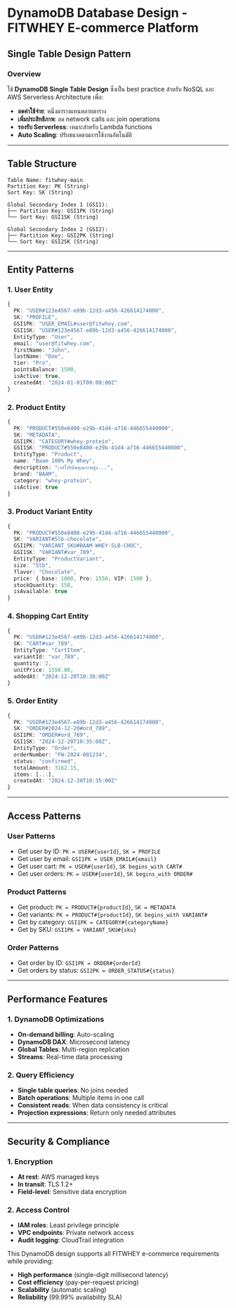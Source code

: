# DynamoDB Database Design - FITWHEY E-commerce Platform

## Single Table Design Pattern

### Overview

ใช้ **DynamoDB Single Table Design** ซึ่งเป็น best practice สำหรับ NoSQL และ AWS Serverless Architecture เพื่อ:

- **ลดค่าใช้จ่าย**: หนึ่งตารางแทนหลายตาราง
- **เพิ่มประสิทธิภาพ**: ลด network calls และ join operations
- **รองรับ Serverless**: เหมาะสำหรับ Lambda functions
- **Auto Scaling**: ปรับขนาดตามการใช้งานอัตโนมัติ

---

## Table Structure

```
Table Name: fitwhey-main
Partition Key: PK (String)
Sort Key: SK (String)

Global Secondary Index 1 (GSI1):
├── Partition Key: GSI1PK (String)
└── Sort Key: GSI1SK (String)

Global Secondary Index 2 (GSI2):
├── Partition Key: GSI2PK (String)
└── Sort Key: GSI2SK (String)
```

---

## Entity Patterns

### 1. User Entity

```typescript
{
  PK: "USER#123e4567-e89b-12d3-a456-426614174000",
  SK: "PROFILE",
  GSI1PK: "USER_EMAIL#user@fitwhey.com",
  GSI1SK: "USER#123e4567-e89b-12d3-a456-426614174000",
  EntityType: "User",
  email: "user@fitwhey.com",
  firstName: "John",
  lastName: "Doe",
  tier: "Pro",
  pointsBalance: 1500,
  isActive: true,
  createdAt: "2024-01-01T00:00:00Z"
}
```

### 2. Product Entity

```typescript
{
  PK: "PRODUCT#550e8400-e29b-41d4-a716-446655440000",
  SK: "METADATA",
  GSI1PK: "CATEGORY#whey-protein",
  GSI1SK: "PRODUCT#550e8400-e29b-41d4-a716-446655440000",
  EntityType: "Product",
  name: "Baam 100% My Whey",
  description: "เวย์โปรตีนคุณภาพสูง...",
  brand: "BAAM",
  category: "whey-protein",
  isActive: true
}
```

### 3. Product Variant Entity

```typescript
{
  PK: "PRODUCT#550e8400-e29b-41d4-a716-446655440000",
  SK: "VARIANT#5lb-chocolate",
  GSI1PK: "VARIANT_SKU#BAAM-WHEY-5LB-CHOC",
  GSI1SK: "VARIANT#var_789",
  EntityType: "ProductVariant",
  size: "5lb",
  flavor: "Chocolate",
  price: { base: 1800, Pro: 1550, VIP: 1500 },
  stockQuantity: 150,
  isAvailable: true
}
```

### 4. Shopping Cart Entity

```typescript
{
  PK: "USER#123e4567-e89b-12d3-a456-426614174000",
  SK: "CART#var_789",
  EntityType: "CartItem",
  variantId: "var_789",
  quantity: 2,
  unitPrice: 1550.00,
  addedAt: "2024-12-20T10:30:00Z"
}
```

### 5. Order Entity

```typescript
{
  PK: "USER#123e4567-e89b-12d3-a456-426614174000",
  SK: "ORDER#2024-12-20#ord_789",
  GSI1PK: "ORDER#ord_789",
  GSI1SK: "2024-12-20T10:35:00Z",
  EntityType: "Order",
  orderNumber: "FW-2024-001234",
  status: "confirmed",
  totalAmount: 3162.15,
  items: [...],
  createdAt: "2024-12-20T10:35:00Z"
}
```

---

## Access Patterns

### User Patterns

- Get user by ID: `PK = USER#{userId}`, `SK = PROFILE`
- Get user by email: `GSI1PK = USER_EMAIL#{email}`
- Get user cart: `PK = USER#{userId}`, `SK begins_with CART#`
- Get user orders: `PK = USER#{userId}`, `SK begins_with ORDER#`

### Product Patterns

- Get product: `PK = PRODUCT#{productId}`, `SK = METADATA`
- Get variants: `PK = PRODUCT#{productId}`, `SK begins_with VARIANT#`
- Get by category: `GSI1PK = CATEGORY#{categoryName}`
- Get by SKU: `GSI1PK = VARIANT_SKU#{sku}`

### Order Patterns

- Get order by ID: `GSI1PK = ORDER#{orderId}`
- Get orders by status: `GSI2PK = ORDER_STATUS#{status}`

---

## Performance Features

### 1. DynamoDB Optimizations

- **On-demand billing**: Auto-scaling
- **DynamoDB DAX**: Microsecond latency
- **Global Tables**: Multi-region replication
- **Streams**: Real-time data processing

### 2. Query Efficiency

- **Single table queries**: No joins needed
- **Batch operations**: Multiple items in one call
- **Consistent reads**: When data consistency is critical
- **Projection expressions**: Return only needed attributes

---

## Security & Compliance

### 1. Encryption

- **At rest**: AWS managed keys
- **In transit**: TLS 1.2+
- **Field-level**: Sensitive data encryption

### 2. Access Control

- **IAM roles**: Least privilege principle
- **VPC endpoints**: Private network access
- **Audit logging**: CloudTrail integration

This DynamoDB design supports all FITWHEY e-commerce requirements while providing:

- **High performance** (single-digit millisecond latency)
- **Cost efficiency** (pay-per-request pricing)
- **Scalability** (automatic scaling)
- **Reliability** (99.99% availability SLA)
